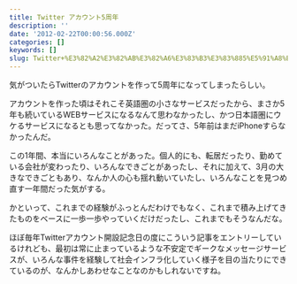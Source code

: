 ```yaml
---
title: Twitter アカウント5周年
description: ''
date: '2012-02-22T00:00:56.000Z'
categories: []
keywords: []
slug: Twitter+%E3%82%A2%E3%82%AB%E3%82%A6%E3%83%B3%E3%83%885%E5%91%A8%E5%B9%B4
---
```

気がついたらTwitterのアカウントを作って5周年になってしまったらしい。

アカウントを作った頃はそれこそ英語圏の小さなサービスだったから、まさか5年も続いているWEBサービスになるなんて思わなかったし、かつ日本語圏にウケるサービスになるとも思ってなかった。だってさ、5年前はまだiPhoneすらなかったんだ。

この1年間、本当にいろんなことがあった。個人的にも、転居だったり、勤めている会社が変わったり、いろんなできごとがあったし、それに加えて、3月の大きなできごともあり、なんか人の心も揺れ動いていたし、いろんなことを見つめ直す一年間だった気がする。

かといって、これまでの経験がふっとんだわけでもなく、これまで積み上げてきたものをベースに一歩一歩やっていくだけだったし、これまでもそうなんだな。

ほぼ毎年Twitterアカウント開設記念日の度にこういう記事をエントリーしているけれども、最初は常に止まっているような不安定でギークなメッセージサービスが、いろんな事件を経験して社会インフラ化していく様子を目の当たりにできているのが、なんかしあわせなことなのかもしれないですね。
